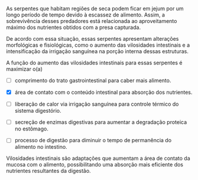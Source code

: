 

As serpentes que habitam regiões de seca podem ficar em jejum por um longo período de tempo devido à escassez de alimento. Assim, a sobrevivência desses predadores está relacionada ao aproveitamento máximo dos nutrientes obtidos com a presa capturada.

De acordo com essa situação, essas serpentes apresentam alterações morfológicas e fisiológicas, como o aumento das vilosidades intestinais e a intensificação da irrigação sanguínea na porção interna dessas estruturas.

A função do aumento das vilosidades intestinais para essas serpentes é maximizar o(a)



- [ ] comprimento do trato gastrointestinal para caber mais alimento.
- [x] área de contato com o conteúdo intestinal para absorção dos nutrientes.
- [ ] liberação de calor via irrigação sanguínea para controle térmico do sistema digestório.
- [ ] secreção de enzimas digestivas para aumentar a degradação proteica no estômago.
- [ ] processo de digestão para diminuir o tempo de permanência do alimento no intestino.


Vilosidades intestinais são adaptações que aumentam a área de contato da mucosa com o alimento, possibilitando uma absorção mais eficiente dos nutrientes resultantes da digestão.
